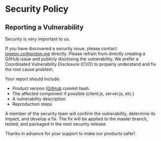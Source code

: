 # Security Policy

## Reporting a Vulnerability

Security is very important to us.

If you have discovered a security issue, please contact pigeon.cx@proton.me directly. Please refrain from directly creating a GitHub issue and publicly disclosing the vulnerability.
We prefer a Coordinated Vulnerability Disclosure (CVD) to properly understand and fix the root cause problem.

Your report should include:

-   Product version ([GitHub](https://github.com/p2pigeon/pigeon-app/commits/master) commit hash.
-   The affected component if possible (client.js, server.js, etc.)
-   A vulnerability description
-   Reproduction steps

A member of the security team will confirm the vulnerability, determine its impact, and develop a fix.
The fix will be applied to the master branch, tested, and packaged in the next security release.

Thanks in advance for your support to make our products safer!
